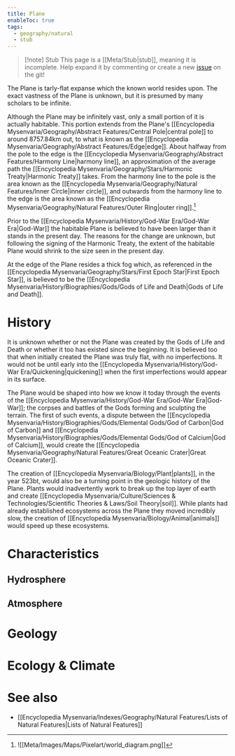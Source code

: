 ```yaml
---
title: Plane
enableToc: true
tags:
  - geography/natural
  - stub
---
```


> [!note] Stub
> This page is a [[Meta/Stub|stub]], meaning it is incomplete. Help expand it by commenting or create a new [issue](https://github.com/RagtimeGal/quartz--encyclopedia-mysenvaria/issues/new/choose) on the git!

The Plane is t[](Meta/Stubs.md)arly-flat expanse which the known world resides upon. The exact vastness of the Plane is unknown, but it is presumed by many scholars to be infinite. 

Although the Plane may be infinitely vast, only a small portion of it is actually habitable. This portion extends from the Plane's [[Encyclopedia Mysenvaria/Geography/Abstract Features/Central Pole|central pole]] to around 8757.84km out, to what is known as the [[Encyclopedia Mysenvaria/Geography/Abstract Features/Edge|edge]]. About halfway from the pole to the edge is the [[Encyclopedia Mysenvaria/Geography/Abstract Features/Harmony Line|harmony line]], an approximation of the average path the [[Encyclopedia Mysenvaria/Geography/Stars/Harmonic Treaty|Harmonic Treaty]] takes. From the harmony line to the pole is the area known as the [[Encyclopedia Mysenvaria/Geography/Natural Features/Inner Circle|inner circle]], and outwards from the harmony line to the edge is the area known as the [[Encyclopedia Mysenvaria/Geography/Natural Features/Outer Ring|outer ring]].[^figure1]

Prior to the [[Encyclopedia Mysenvaria/History/God-War Era/God-War Era|God-War]] the habitable Plane is believed to have been larger than it stands in the present day. The reasons for the change are unknown, but following the signing of the Harmonic Treaty, the extent of the habitable Plane would shrink to the size seen in the present day.

At the edge of the Plane resides a thick fog which, as referenced in the [[Encyclopedia Mysenvaria/Geography/Stars/First Epoch Star|First Epoch Star]], is believed to be the [[Encyclopedia Mysenvaria/History/Biographies/Gods/Gods of Life and Death|Gods of Life and Death]].
# History
It is unknown whether or not the Plane was created by the Gods of Life and Death or whether it too has existed since the beginning. It is believed too that when initially created the Plane was truly flat, with no imperfections. It would not be until early into the [[Encyclopedia Mysenvaria/History/God-War Era/Quickening|quickening]] when the first imperfections would appear in its surface.

The Plane would be shaped into how we know it today through the events of the [[Encyclopedia Mysenvaria/History/God-War Era/God-War Era|God-War]]; the corpses and battles of the Gods forming and sculpting the terrain. The first of such events, a dispute between the [[Encyclopedia Mysenvaria/History/Biographies/Gods/Elemental Gods/God of Carbon|God of Carbon]] and [[Encyclopedia Mysenvaria/History/Biographies/Gods/Elemental Gods/God of Calcium|God of Calcium]], would create the [[Encyclopedia Mysenvaria/Geography/Natural Features/Great Oceanic Crater|Great Oceanic Crater]].

The creation of [[Encyclopedia Mysenvaria/Biology/Plant|plants]], in the year 523bt, would also be a turning point in the geologic history of the Plane. Plants would inadvertently work to break up the top layer of earth and create [[Encyclopedia Mysenvaria/Culture/Sciences & Technologies/Scientific Theories & Laws/Soil Theory|soil]]. While plants had already established ecosystems across the Plane they moved incredibly slow, the creation of [[Encyclopedia Mysenvaria/Biology/Animal|animals]] would speed up these ecosystems.
# Characteristics
## Hydrosphere

## Atmosphere

# Geology

# Ecology & Climate

# See also
- [[Encyclopedia Mysenvaria/Indexes/Geography/Natural Features/Lists of Natural Features|Lists of Natural Features]]


[^figure1]: ![[Meta/Images/Maps/Pixelart/world_diagram.png]]